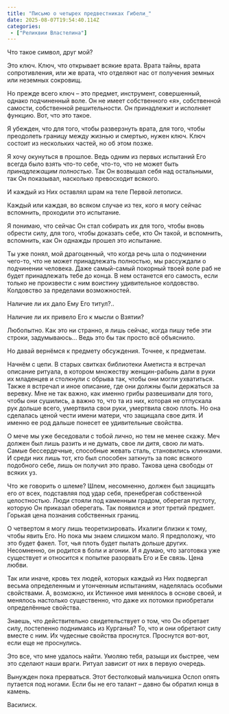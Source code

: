 ```yaml
---
title: "Письмо о четырех предвестниках Гибели_"
date: 2025-08-07T19:54:40.114Z
categories:
 - ["Реликвии Властелина"]
---
```


Что такое символ, друг мой?

Это ключ. Ключ, что открывает всякие врата. Врата тайны, врата
сопротивления, или же врата, что отделяют нас от получения земных или
неземных сокровищ.

Но прежде всего ключ – это предмет, инструмент, совершенный, однако
подчиненный воле. Он не имеет собственного «я», собственной самости,
собственной решительности. Он принадлежит и исполняет функцию. Вот, что
это такое.

Я убежден, что для того, чтобы разверзнуть врата, для того, чтобы
преодолеть границу между жизнью и смертью, нужен ключ. Ключ состоит из
нескольких частей, но об этом позже.

Я хочу окунуться в прошлое. Ведь одним из первых испытаний Его всегда
было взять что-то себе, что-то, что не может быть *принадлежащим
полностью*. Так Он возвышал себя над остальными, так Он показывал,
насколько превосходит всякого.

И каждый из Них оставлял шрам на теле Первой летописи.

Каждый или каждая, во всяком случае из тех, кого я могу сейчас
вспомнить, проходили это испытание.

Я понимаю, что сейчас Он стал собирать их для того, чтобы вновь обрести
силу, для того, чтобы доказать себе, кто Он такой, и вспомнить,
вспомнить, как Он однажды прошел это испытание.

Ты уже понял, мой драгоценный, что когда речь шла о подчинении чего-то,
что не может принадлежать полностью, мы рассуждали о подчинении
человека. Даже самый-самый покорный твоей воле раб не будет принадлежать
тебе до конца. В нем останется его самость, если только не произвести с
ним воистину удивительное колдовство. Колдовство за пределами
возможностей.

Наличие ли их дало Ему Его титул?..

Наличие ли их привело Его к мысли о Взятии?

Любопытно. Как это ни странно, я лишь сейчас, когда пишу тебе эти
строки, задумываюсь… Ведь это бы так просто всё объяснило.

Но давай вернёмся к предмету обсуждения. Точнее, к предметам.

Начнём с цепи. В старых свитках библиотеки Аметиста я встречал описание
ритуала, в котором множеству женщин-рабынь дали в руки их младенцев и
столкнули с обрыва так, чтобы они могли ухватиться. Также я встречал и
иное описание, где они должны были держаться за веревку. Мне не так
важно, как именно грибы развешивали для того, чтобы они сушились, а
важно то, что та из них, которая не отпускала рук дольше всего,
умертвила свои руки, умертвила свою плоть. Но она сделалась ценой чести
имени матери, что защищала свое дитя. И именно ее род дальше понесет ее
удивительные свойства.

О мече мы уже беседовали с тобой лично, но тем не менее скажу. Меч
должен был лишь разить и не думать, свое ли дитя, свою ли мать. Самые
бессердечные, способные жевать сталь, становились клинками. И среди них
лишь тот, кто был способен заткнуть за пояс всякого подобного себе, лишь
он получил это право. Такова цена свободы от всяких уз.

Что же говорить о шлеме? Шлем, несомненно, должен был защищать его от
всех, подставляя под удар себя, пренебрегая собственной целостностью.
Люди стояли под каменным градом, оберегая пустоту, которую Он приказал
оберегать. Так появился и этот третий предмет. Горькая цена познания
собственных границ.

О четвертом я могу лишь теоретизировать. Ихалиги близки к тому, чтобы
явить Его. Но пока мы знаем слишком мало. Я предположу, что это будет
факел. Тот, чья плоть будет пылать дольше других. Несомненно, он родится
в боли и агонии. И я думаю, что заготовка уже существует и относится к
попытке разорвать Его и Ее связь. Цена любви.

Так или иначе, кровь тех людей, которых каждый из Них подвергал весьма
определенным и утонченным испытаниям, наделялась особыми свойствами. А,
возможно, их Истинное имя менялось в основе своей, и менялось настолько
существенно, что даже их потомки приобретали определённые свойства.

Знаешь, что действительно свидетельствует о том, что Он обретает силу,
постепенно поднимаясь из Курганья? То, что и они обретают силу вместе с
ним. Их чудесные свойства проснутся. Проснутся вот-вот, если еще не
проснулись.

Это все, что мне удалось найти. Умоляю тебя, разыщи их быстрее, чем это
сделают наши враги. Ритуал зависит от них в первую очередь.

Вынужден пока прерваться. Этот бестолковый мальчишка Ослоп опять
путается под ногами. Если бы не его талант – давно бы обратил юнца в
камень.

Василиск.
